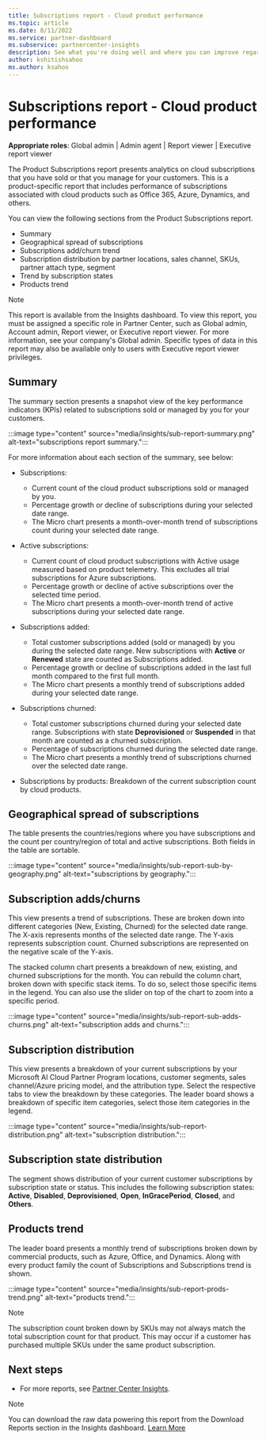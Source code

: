 ```yaml
---
title: Subscriptions report - Cloud product performance
ms.topic: article
ms.date: 8/11/2022
ms.service: partner-dashboard
ms.subservice: partnercenter-insights
description: See what you're doing well and where you can improve regarding the cloud subscriptions you sell or manage for your customers.
author: kshitishsahoo
ms.author: ksahoo
---
```


# Subscriptions report - Cloud product performance

**Appropriate roles**: Global admin | Admin agent | Report viewer | Executive report viewer

The Product Subscriptions report presents analytics on cloud subscriptions that you have sold or that you manage for your customers. This is a product-specific report that includes performance of subscriptions associated with cloud products such as Office 365, Azure, Dynamics, and others.

You can view the following sections from the Product Subscriptions report.

- Summary
- Geographical spread of subscriptions
- Subscriptions add/churn trend
- Subscription distribution by partner locations, sales channel, SKUs, partner attach type, segment
- Trend by subscription states
- Products trend

 > [!NOTE]
 > This report is available from the Insights dashboard. To view this report, you must be assigned a specific role in Partner Center, such as Global admin, Account admin, Report viewer, or Executive report viewer. For more information, see your company's Global admin. Specific types of data in this report may also be available only to users with Executive report viewer privileges.

## Summary

The summary section presents a snapshot view of the key performance indicators (KPIs) related to subscriptions sold or managed by you for your customers.

:::image type="content" source="media/insights/sub-report-summary.png" alt-text="subscriptions report summary.":::

For more information about each section of the summary, see below:

- Subscriptions:
  - Current count of the cloud product subscriptions sold or managed by you.
  - Percentage growth or decline of subscriptions during your selected date range.
  - The Micro chart presents a month-over-month trend of subscriptions count during your selected date range.

- Active subscriptions:
  - Current count of cloud product subscriptions with Active usage measured based on product telemetry. This excludes all trial subscriptions for Azure subscriptions.
  - Percentage growth or decline of active subscriptions over the selected time period.
  - The Micro chart presents a month-over-month trend of active subscriptions during your selected date range.

- Subscriptions added:
  - Total customer subscriptions added (sold or managed) by you during the selected date range. New subscriptions with **Active** or **Renewed** state are counted as Subscriptions added.
  - Percentage growth or decline of subscriptions added in the last full month compared to the first full month.
  - The Micro chart presents a monthly trend of subscriptions added during your selected date range.

- Subscriptions churned:
  - Total customer subscriptions churned during your selected date range. Subscriptions with  state **Deprovisioned** or **Suspended** in that month are counted as a churned subscription.
  - Percentage of subscriptions churned during the selected date range.
  - The Micro chart presents a monthly trend of subscriptions churned over the selected date range.

- Subscriptions by products:
Breakdown of the current subscription count by cloud products.

## Geographical spread of subscriptions

The table presents the countries/regions where you have subscriptions and the count per country/region of total and active subscriptions. Both fields in the table are sortable.

:::image type="content" source="media/insights/sub-report-sub-by-geography.png" alt-text="subscriptions by geography.":::

## Subscription adds/churns

This view presents a trend of subscriptions. These are broken down into different categories (New, Existing, Churned) for the selected date range. The X-axis represents months of the selected date range. The Y-axis represents subscription count. Churned subscriptions are represented on the negative scale of the Y-axis.

The stacked column chart presents a breakdown of new, existing, and churned subscriptions for the month. You can rebuild the column chart, broken down with specific stack items. To do so, select those specific items in the legend. You can also use the slider on top of the chart to zoom into a specific period.

:::image type="content" source="media/insights/sub-report-sub-adds-churns.png" alt-text="subscription adds and churns.":::

## Subscription distribution

This view presents a breakdown of your current subscriptions by your Microsoft AI Cloud Partner Program locations, customer segments, sales channel/Azure pricing model, and the attribution type. Select the respective tabs to view the breakdown by these categories. The leader board shows a breakdown of specific item categories, select those item categories in the legend.

:::image type="content" source="media/insights/sub-report-distribution.png" alt-text="subscription distribution.":::

## Subscription state distribution

The segment shows distribution of your current customer subscriptions by subscription state or status. This includes the following subscription states: **Active**, **Disabled**, **Deprovisioned**, **Open**, **InGracePeriod**, **Closed**, and **Others**.

## Products trend

The leader board presents a monthly trend of subscriptions broken down by commercial products, such as Azure, Office, and Dynamics. Along with every product family the count of Subscriptions and Subscriptions trend is shown.

:::image type="content" source="media/insights/sub-report-prods-trend.png" alt-text="products trend.":::

> [!NOTE]
 > The subscription count broken down by SKUs may not always match the total subscription count for that product. This may occur if a customer has purchased multiple SKUs under the same product subscription.

## Next steps

- For more reports, see [Partner Center Insights](partner-center-insights.md).

> [!NOTE]
> You can download the raw data powering this report from the Download Reports section in the Insights dashboard. [Learn More](insights-download-reports.md)
